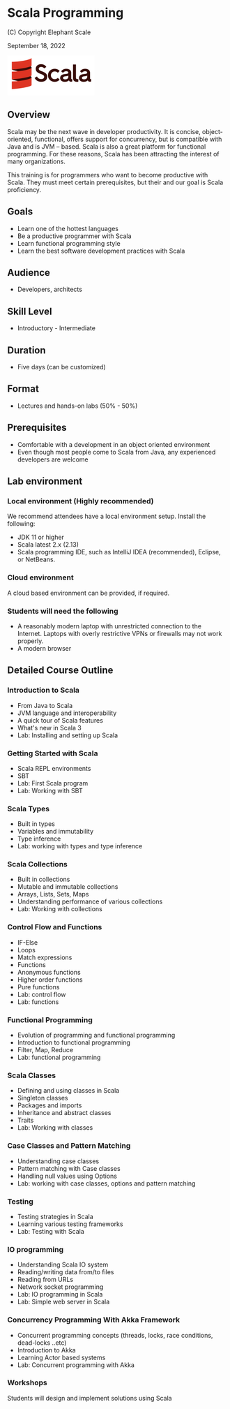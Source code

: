# Scala Programming

(C) Copyright Elephant Scale

September 18, 2022

![](../assets/images/logos/scala-logo-2-small.png)

## Overview

Scala may be the next wave in developer productivity. It is concise, object-oriented, functional, offers support for concurrency, but is compatible with Java and is JVM – based. Scala is also a great platform for functional programming.  For these reasons, Scala has been attracting the interest of many organizations.

This training is for programmers who want to become productive with Scala. They must meet certain prerequisites, but their and our goal is Scala proficiency.

## Goals

* Learn one of the hottest languages
* Be a productive programmer with Scala
* Learn functional programming style
* Learn the best software development practices with Scala

## Audience

* Developers, architects

## Skill Level

* Introductory - Intermediate

## Duration

* Five days (can be customized)

## Format

* Lectures and hands-on labs (50% - 50%)

## Prerequisites

* Comfortable with a development in an object oriented environment
* Even though most people come to Scala from Java, any experienced developers are welcome

## Lab environment

### Local environment (Highly recommended)

We recommend attendees have a local environment setup.  Install the following:

* JDK 11 or higher
* Scala latest 2.x (2.13)
* Scala programming IDE, such as IntelliJ IDEA (recommended), Eclipse, or NetBeans.

### Cloud environment

A cloud based environment can be provided, if required.

### Students will need the following

* A reasonably modern laptop with unrestricted connection to the Internet. Laptops with overly restrictive VPNs or firewalls may not work properly.
* A modern browser

## Detailed Course Outline

### Introduction to Scala

* From Java to Scala
* JVM language and interoperability
* A quick tour of Scala features
* What's new in Scala 3
* Lab: Installing and setting up Scala

### Getting Started with Scala

* Scala REPL environments
* SBT
* Lab: First Scala program
* Lab: Working with SBT

### Scala Types

* Built in types
* Variables and immutability
* Type inference
* Lab: working with types and type inference

### Scala Collections

* Built in collections
* Mutable and immutable collections
* Arrays, Lists, Sets, Maps
* Understanding performance of various collections
* Lab: Working with collections

### Control Flow and Functions

* IF-Else
* Loops
* Match expressions
* Functions
* Anonymous functions
* Higher order functions
* Pure functions
* Lab: control flow
* Lab: functions

### Functional Programming

* Evolution of programming and functional programming
* Introduction to functional programming
* Filter, Map, Reduce
* Lab: functional programming

### Scala Classes

* Defining and using classes in Scala
* Singleton classes
* Packages and imports
* Inheritance and abstract classes
* Traits
* Lab: Working with classes

### Case Classes and Pattern Matching

* Understanding case classes
* Pattern matching with Case classes
* Handling null values using Options
* Lab: working with case classes, options and pattern matching

### Testing

* Testing strategies in Scala
* Learning various testing frameworks
* Lab: Testing with Scala

### IO programming

* Understanding Scala IO system
* Reading/writing data from/to files
* Reading from URLs
* Network socket programming
* Lab: IO programming in Scala
* Lab: Simple web server in Scala

### Concurrency Programming With Akka Framework

* Concurrent programming concepts (threads, locks, race conditions, dead-locks  ..etc)
* Introduction to Akka
* Learning Actor based systems
* Lab: Concurrent programming with Akka

### Workshops

Students will design and implement solutions using Scala